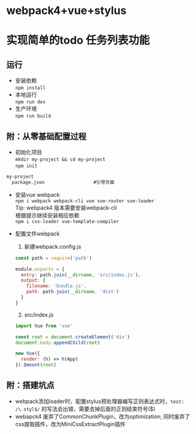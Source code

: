 # webpack4+vue+stylus
# 实现简单的todo 任务列表功能

## 运行
- 安装依赖  
```npm install```  
- 本地运行  
```npm run dev```  
- 生产环境  
```npm run build```  

## 附：从零基础配置过程

- 初始化项目  
```mkdir my-project && cd my-project```  
```npm init```
```txt
my-project
  package.json                  #引导页面 
```

- 安装vue webpack  
```npm i webpack webpack-cli vue vue-router vue-loader```  
Tip: webpack4 版本需要安装webpack-cli  
根据提示继续安装相应依赖  
```npm i css-loader vue-template-compiler```

- 配置文件webpack  
  1. 新建webpack.config.js  
  ```js
  const path = require('path')

  module.exports = {
    entry: path.join(__dirname, 'src/index.js'),
    output: {
      filename: 'bundle.js',
      path: path.join(__dirname, 'dist')
    }
  }
  ```

  2. src/index.js
  ```js
  import Vue from 'vue'

  const root = document.createElement('div')
  document.body.appendChild(root)

  new Vue({
    render: (h) => h(App)
  }).$mount(root)

  ```

## 附：搭建坑点
- webpack添加loader时，配置stylus预处理器编写正则表达式时，`test: /\.styl$/` 的写法会出错，需要去掉后面的正则结束符号($)
- webapck4 废弃了CommonChunkPlugin，改为optimization; 同时废弃了css提取插件，改为MiniCssExtractPlugin插件


